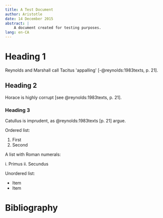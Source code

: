 ```yaml
---
title: A Test Document
author: Aristotle
date: 14 December 2015
abstract: |
    A document created for testing purposes.
lang: en-CA
---
```


<!-- Render this document as HTML using the following command:

pandoc test.md -o test.html -sS --bibliography=library.json

Or as Word docx:

pandoc test.md -o test.docx -sS --bibliography=library.json

Or to use the Chicago note style:

pandoc test.md -o test.html -sS --bibliography=library.json --csl=chicago-fullnote-bibliography.csl
-->

# Heading 1

Reynolds and Marshall call Tacitus 'appalling'
[-@reynolds:1983texts, p. 21].

## Heading 2

Horace is highly corrupt [see @reynolds:1983texts, p. 21].

### Heading 3

Catullus is imprudent, as @reynolds:1983texts [p. 21] argue.

Ordered list:

1. First
2. Second

A list with Roman numerals:

i. Primus
ii. Secundus

Unordered list:

- Item
- Item

# Bibliography
